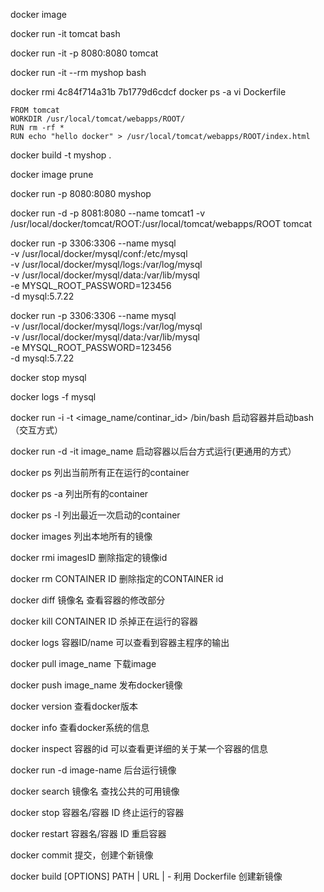 docker image

docker run -it tomcat bash

docker run -it -p 8080:8080 tomcat

docker run -it  --rm myshop bash

docker rmi 4c84f714a31b 7b1779d6cdcf
docker ps -a
vi Dockerfile

```
FROM tomcat
WORKDIR /usr/local/tomcat/webapps/ROOT/
RUN rm -rf *
RUN echo "hello docker" > /usr/local/tomcat/webapps/ROOT/index.html
```
docker build -t myshop .

docker image prune

docker run -p 8080:8080 myshop

docker run -d -p 8081:8080 --name tomcat1 -v /usr/local/docker/tomcat/ROOT:/usr/local/tomcat/webapps/ROOT tomcat


docker run -p 3306:3306 --name mysql \
-v /usr/local/docker/mysql/conf:/etc/mysql \
-v /usr/local/docker/mysql/logs:/var/log/mysql \
-v /usr/local/docker/mysql/data:/var/lib/mysql \
-e MYSQL_ROOT_PASSWORD=123456 \
-d mysql:5.7.22

docker run -p 3306:3306 --name mysql \
-v /usr/local/docker/mysql/logs:/var/log/mysql \
-v /usr/local/docker/mysql/data:/var/lib/mysql \
-e MYSQL_ROOT_PASSWORD=123456 \
-d mysql:5.7.22


docker stop mysql

docker logs -f mysql




docker run -i -t <image_name/continar_id> /bin/bash  启动容器并启动bash（交互方式）

docker run -d -it  image_name   启动容器以后台方式运行(更通用的方式）

docker ps   列出当前所有正在运行的container

docker ps -a  列出所有的container

docker ps -l   列出最近一次启动的container

docker images  列出本地所有的镜像

docker rmi imagesID   删除指定的镜像id

docker rm CONTAINER ID   删除指定的CONTAINER id

docker diff 镜像名    查看容器的修改部分

docker kill CONTAINER ID   杀掉正在运行的容器

docker logs 容器ID/name   可以查看到容器主程序的输出

docker pull image_name    下载image

docker push image_name   发布docker镜像

docker version   查看docker版本

docker info   查看docker系统的信息

docker inspect 容器的id 可以查看更详细的关于某一个容器的信息

docker run -d  image-name   后台运行镜像

docker search 镜像名    查找公共的可用镜像

docker stop 容器名/容器 ID      终止运行的容器

docker restart 容器名/容器 ID    重启容器

docker commit  提交，创建个新镜像

docker build [OPTIONS] PATH | URL | -   利用 Dockerfile 创建新镜像
